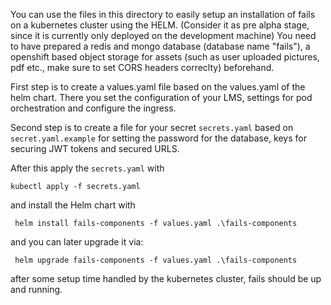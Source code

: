 You can use the files in this directory to easily setup an installation of fails on a kubernetes cluster using the HELM. (Consider it as pre alpha stage, since it is currently only deployed on the development machine)
You need to have prepared a redis and mongo database (database name "fails"), a openshift based object storage for assets (such as user uploaded pictures, pdf etc., make sure to set CORS headers correclty) beforehand.

First step is to create a values.yaml file based on the values.yaml of the helm chart.
There you set the configuration of your LMS, settings for pod orchestration and configure the ingress.

Second step is to create a file for your secret `secrets.yaml` based on `secret.yaml.example` for setting the password for the database, keys for securing JWT tokens and secured URLS.

After this apply the `secrets.yaml` with
```
kubectl apply -f secrets.yaml
```
and install the Helm chart with
```
 helm install fails-components -f values.yaml .\fails-components
```
and you can later upgrade it via:
```
 helm upgrade fails-components -f values.yaml .\fails-components
```
after some setup time handled by the kubernetes cluster, fails should be up and running.
